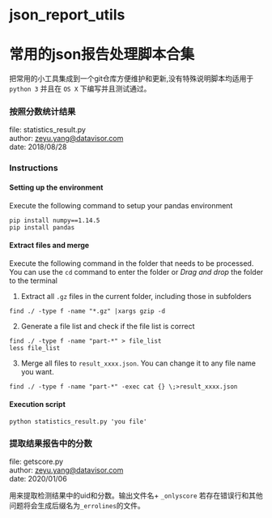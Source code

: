 # json_report_utils
# 常用的json报告处理脚本合集

把常用的小工具集成到一个git仓库方便维护和更新,没有特殊说明脚本均适用于 `python 3` 并且在 `OS X` 下编写并且测试通过。

### 按照分数统计结果

file: statistics_result.py  
author: [zeyu.yang@datavisor.com](mailto:zeyu.yang@datavisor.com)  
date: 2018/08/28

### Instructions
#### Setting up the environment
Execute the following command to setup your pandas environment
```
pip install numpy==1.14.5
pip install pandas
```

#### Extract files and merge

Execute the following command in the folder that needs to be processed.
You can use the `cd` command to enter the folder or *Drag and drop* the folder to the terminal

1. Extract all `.gz` files in the current folder, including those in subfolders
```
find ./ -type f -name "*.gz" |xargs gzip -d
```

2. Generate a file list and check if the file list is correct
```
find ./ -type f -name "part-*" > file_list
less file_list
```

3. Merge all files to `result_xxxx.json`. You can change it to any file name you want.
```
find ./ -type f -name "part-*" -exec cat {} \;>result_xxxx.json
```

#### Execution script
```
python statistics_result.py 'you file'
```

### 提取结果报告中的分数

file: getscore.py  
author: [zeyu.yang@datavisor.com](mailto:zeyu.yang@datavisor.com)  
date: 2020/01/06

用来提取检测结果中的uid和分数。输出文件名+ `_onlyscore` 若存在错误行和其他问题将会生成后缀名为`_errolines`的文件。
